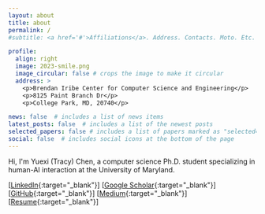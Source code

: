 ```yaml
---
layout: about
title: about
permalink: /
#subtitle: <a href='#'>Affiliations</a>. Address. Contacts. Moto. Etc.

profile:
  align: right
  image: 2023-smile.png
  image_circular: false # crops the image to make it circular
  address: >
    <p>Brendan Iribe Center for Computer Science and Engineering</p>
    <p>8125 Paint Branch Dr</p>
    <p>College Park, MD, 20740</p>

news: false  # includes a list of news items
latest_posts: false  # includes a list of the newest posts
selected_papers: false # includes a list of papers marked as "selected={true}"
social: false  # includes social icons at the bottom of the page
---
```

Hi, I'm Yuexi (Tracy) Chen, a computer science Ph.D. student specializing in human-AI interaction at the University of Maryland. 


[[LinkedIn](https://www.linkedin.com/in/yuexi-tracy-chen-9186631a9/){:target="_blank"}]
[[Google Scholar](https://scholar.google.com/citations?user=eg8I0UUAAAAJ&hl=en){:target="_blank"}]
[[GitHub](https://github.com/TracyYXChen){:target="_blank"}]
[[Medium](https://medium.com/@tracyyxchen){:target="_blank"}]
[[Resume](https://drive.google.com/file/d/1ZqIFCcbhARWSqkuomDf2rCC4N3SRjrto/view?usp=sharing){:target="_blank"}]
